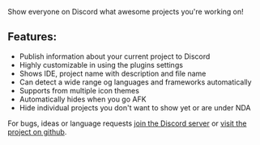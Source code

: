 Show everyone on Discord what awesome projects you're working on!

## Features:
- Publish information about your current project to Discord
- Highly customizable in using the plugins settings
- Shows IDE, project name with description and file name
- Can detect a wide range og languages and frameworks automatically
- Supports from multiple icon themes
- Automatically hides when you go AFK
- Hide individual projects you don't want to show yet or are under NDA

For bugs, ideas or language requests [join the Discord server](https://discord.gg/SvuyuMP) or [visit the project on github](https://github.com/Almighty-Alpaca/JetBrains-Discord-Integration).
